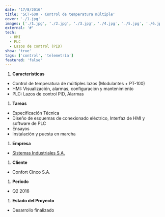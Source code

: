 ```yaml
---
date: '17/8/2016'
title: 'SCT-600 - Control de temperatura múltiple'
cover: './1.jpg'
images: ['./1.jpg', './2.jpg', './3.jpg', './4.jpg', './5.jpg', './6.jpg']
external: '#'
tech:
  - HMI
  - PLC
  - Lazos de control (PID)
show: 'true'
tags: ['control', 'telemetría']
featured: 'false'
---
```


1. **Características**
  + Control de temperatura de múltiples lazos (Modulantes + PT-100)
  + HMI: Visualización, alarmas, configuración y mantenimiento
  + PLC: Lazos de control PID, Alarmas
1. **Tareas**
  + Especificación Técnica
  + Diseño de esquemas de conexionado eléctrico, Interfaz de HMI y software de PLC
  + Ensayos
  + Instalación y puesta en marcha
1. **Empresa**
  + [Sistemas Industriales S.A.](http://www.sistemasindustriales.com)
1. **Cliente**
  + Confort Cinco S.A.
1. **Período**
  + Q2 2016
1. **Estado del Proyecto**
  + Desarrollo finalizado